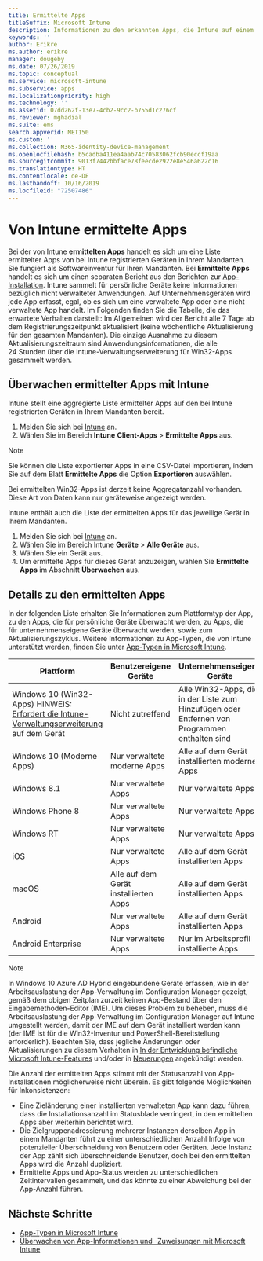 ```yaml
---
title: Ermittelte Apps
titleSuffix: Microsoft Intune
description: Informationen zu den erkannten Apps, die Intune auf einem Gerät gefunden hat.
keywords: ''
author: Erikre
ms.author: erikre
manager: dougeby
ms.date: 07/26/2019
ms.topic: conceptual
ms.service: microsoft-intune
ms.subservice: apps
ms.localizationpriority: high
ms.technology: ''
ms.assetid: 07dd262f-13e7-4cb2-9cc2-b755d1c276cf
ms.reviewer: mghadial
ms.suite: ems
search.appverid: MET150
ms.custom: ''
ms.collection: M365-identity-device-management
ms.openlocfilehash: b5cadba411ea4aab74c70583062fcb90eccf19aa
ms.sourcegitcommit: 9013f7442bbface78feecde2922e8e546a622c16
ms.translationtype: HT
ms.contentlocale: de-DE
ms.lasthandoff: 10/16/2019
ms.locfileid: "72507486"
---
```

# <a name="intune-discovered-apps"></a>Von Intune ermittelte Apps

Bei der von Intune **ermittelten Apps** handelt es sich um eine Liste ermittelter Apps von bei Intune registrierten Geräten in Ihrem Mandanten. Sie fungiert als Softwareinventur für Ihren Mandanten. Bei **Ermittelte Apps** handelt es sich um einen separaten Bericht aus den Berichten zur [App-Installation](apps-monitor.md). Intune sammelt für persönliche Geräte keine Informationen bezüglich nicht verwalteter Anwendungen. Auf Unternehmensgeräten wird jede App erfasst, egal, ob es sich um eine verwaltete App oder eine nicht verwaltete App handelt. Im Folgenden finden Sie die Tabelle, die das erwartete Verhalten darstellt: Im Allgemeinen wird der Bericht alle 7 Tage ab dem Registrierungszeitpunkt aktualisiert (keine wöchentliche Aktualisierung für den gesamten Mandanten). Die einzige Ausnahme zu diesem Aktualisierungszeitraum sind Anwendungsinformationen, die alle 24 Stunden über die Intune-Verwaltungserweiterung für Win32-Apps gesammelt werden.

## <a name="monitor-discovered-apps-with-intune"></a>Überwachen ermittelter Apps mit Intune

Intune stellt eine aggregierte Liste ermittelter Apps auf den bei Intune registrierten Geräten in Ihrem Mandanten bereit.

1. Melden Sie sich bei [Intune](https://go.microsoft.com/fwlink/?linkid=2090973) an.
2. Wählen Sie im Bereich **Intune** **Client-Apps** > **Ermittelte Apps** aus.

>[!NOTE]
>Sie können die Liste exportierter Apps in eine CSV-Datei importieren, indem Sie auf dem Blatt **Ermittelte Apps** die Option **Exportieren** auswählen.
>
>Bei ermittelten Win32-Apps ist derzeit keine Aggregatanzahl vorhanden. Diese Art von Daten kann nur geräteweise angezeigt werden.

Intune enthält auch die Liste der ermittelten Apps für das jeweilige Gerät in Ihrem Mandanten.

1. Melden Sie sich bei [Intune](https://go.microsoft.com/fwlink/?linkid=2090973) an.
2. Wählen Sie im Bereich Intune **Geräte** > **Alle Geräte** aus.
3. Wählen Sie ein Gerät aus.
4. Um ermittelte Apps für dieses Gerät anzuzeigen, wählen Sie **Ermittelte Apps** im Abschnitt **Überwachen** aus.

## <a name="details-of-discovered-apps"></a>Details zu den ermittelten Apps

In der folgenden Liste erhalten Sie Informationen zum Plattformtyp der App, zu den Apps, die für persönliche Geräte überwacht werden, zu Apps, die für unternehmenseigene Geräte überwacht werden, sowie zum Aktualisierungszyklus. Weitere Informationen zu App-Typen, die von Intune unterstützt werden, finden Sie unter [App-Typen in Microsoft Intune](apps-add.md#app-types-in-microsoft-intune).

| Plattform | Benutzereigene Geräte | Unternehmenseigene Geräte | Aktualisierungszyklus |
|------------------------------------------------------------------------|----------------------------------|--------------------------------------------------|---------------------------------------|
| Windows 10 (Win32-Apps) HINWEIS: [Erfordert die Intune-Verwaltungserweiterung](intune-management-extension.md) auf dem Gerät | Nicht zutreffend | Alle Win32-Apps, die in der Liste zum Hinzufügen oder Entfernen von Programmen enthalten sind | Alle 24 Stunden ab der Geräteregistrierung |
| Windows 10 (Moderne Apps) | Nur verwaltete moderne Apps | Alle auf dem Gerät installierten modernen Apps | Alle 7 Tage ab der Geräteregistrierung |
| Windows 8.1 | Nur verwaltete Apps | Nur verwaltete Apps | Alle 7 Tage ab der Geräteregistrierung |
| Windows Phone 8 | Nur verwaltete Apps | Nur verwaltete Apps | Alle 7 Tage ab der Geräteregistrierung |
| Windows RT | Nur verwaltete Apps | Nur verwaltete Apps | Alle 7 Tage ab der Geräteregistrierung |
| iOS | Nur verwaltete Apps | Alle auf dem Gerät installierten Apps | Alle 7 Tage ab der Geräteregistrierung |
| macOS | Alle auf dem Gerät installierten Apps | Alle auf dem Gerät installierten Apps | Alle 7 Tage ab der Geräteregistrierung |
| Android | Nur verwaltete Apps | Alle auf dem Gerät installierten Apps | Alle 7 Tage ab der Geräteregistrierung |
| Android Enterprise | Nur verwaltete Apps | Nur im Arbeitsprofil installierte Apps | Alle 7 Tage ab der Geräteregistrierung |

> [!NOTE]
> In Windows 10 Azure AD Hybrid eingebundene Geräte erfassen, wie in der Arbeitsauslastung der App-Verwaltung im Configuration Manager gezeigt, gemäß dem obigen Zeitplan zurzeit keinen App-Bestand über den Eingabemethoden-Editor (IME). Um dieses Problem zu beheben, muss die Arbeitsauslastung der App-Verwaltung im Configuration Manager auf Intune umgestellt werden, damit der IME auf dem Gerät installiert werden kann (der IME ist für die Win32-Inventur und PowerShell-Bereitstellung erforderlich). Beachten Sie, dass jegliche Änderungen oder Aktualisierungen zu diesem Verhalten in [In der Entwicklung befindliche Microsoft Intune-Features](../fundamentals/in-development.md) und/oder in [Neuerungen](../fundamentals/whats-new.md) angekündigt werden.

Die Anzahl der ermittelten Apps stimmt mit der Statusanzahl von App-Installationen möglicherweise nicht überein. Es gibt folgende Möglichkeiten für Inkonsistenzen:

- Eine Zieländerung einer installierten verwalteten App kann dazu führen, dass die Installationsanzahl im Statusblade verringert, in den ermittelten Apps aber weiterhin berichtet wird.
- Die Zielgruppenadressierung mehrerer Instanzen derselben App in einem Mandanten führt zu einer unterschiedlichen Anzahl Infolge von potenzieller Überschneidung von Benutzern oder Geräten. Jede Instanz der App zählt sich überschneidende Benutzer, doch bei den ermittelten Apps wird die Anzahl dupliziert.
- Ermittelte Apps und App-Status werden zu unterschiedlichen Zeitintervallen gesammelt, und das könnte zu einer Abweichung bei der App-Anzahl führen.

## <a name="next-steps"></a>Nächste Schritte

- [App-Typen in Microsoft Intune](apps-add.md#app-types-in-microsoft-intune)
- [Überwachen von App-Informationen und -Zuweisungen mit Microsoft Intune](apps-monitor.md)
